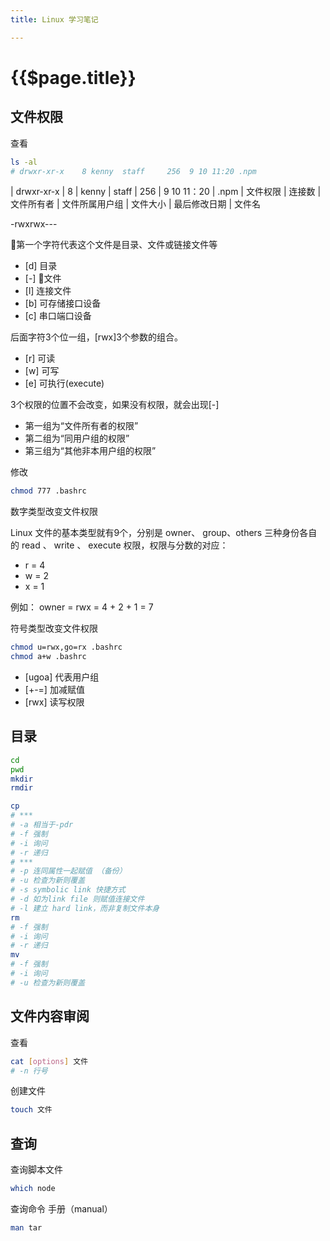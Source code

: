 ```yaml
---
title: Linux 学习笔记

---
```


# {{$page.title}}

## 文件权限

查看

```bash
ls -al
# drwxr-xr-x    8 kenny  staff     256  9 10 11:20 .npm
```

| drwxr-xr-x | 8 | kenny | staff | 256 | 9  10  11：20 | .npm
| 文件权限 | 连接数 | 文件所有者 | 文件所属用户组 | 文件大小 | 最后修改日期 | 文件名

-rwxrwx---

第一个字符代表这个文件是目录、文件或链接文件等

+ [d] 目录
+ [-] 文件
+ [l] 连接文件
+ [b] 可存储接口设备
+ [c] 串口端口设备

后面字符3个位一组，[rwx]3个参数的组合。

+ [r] 可读
+ [w] 可写
+ [e] 可执行(execute)

3个权限的位置不会改变，如果没有权限，就会出现[-]

+ 第一组为“文件所有者的权限”
+ 第二组为“同用户组的权限”
+ 第三组为“其他非本用户组的权限”

修改

```bash
chmod 777 .bashrc
```

数字类型改变文件权限

Linux 文件的基本类型就有9个，分别是 owner、 group、others 三种身份各自的 read 、 write 、 execute 权限，权限与分数的对应：

+ r = 4
+ w = 2
+ x = 1

例如： owner = rwx = 4 + 2 + 1 = 7

符号类型改变文件权限

```bash
chmod u=rwx,go=rx .bashrc
chmod a+w .bashrc
```

+ [ugoa] 代表用户组
+ [+-=] 加减赋值
+ [rwx] 读写权限

## 目录

```bash
cd
pwd
mkdir
rmdir
```

```bash
cp
# ***
# -a 相当于-pdr
# -f 强制
# -i 询问
# -r 递归
# ***
# -p 连同属性一起赋值 （备份）
# -u 检查为新则覆盖
# -s symbolic link 快捷方式
# -d 如为link file 则赋值连接文件
# -l 建立 hard link，而非复制文件本身
rm
# -f 强制
# -i 询问
# -r 递归
mv
# -f 强制
# -i 询问
# -u 检查为新则覆盖
```

## 文件内容审阅

查看

```bash
cat [options] 文件
# -n 行号
```

创建文件

```bash
touch 文件
```

## 查询

查询脚本文件

```bash
which node
```

查询命令 手册（manual）

```bash
man tar
```
